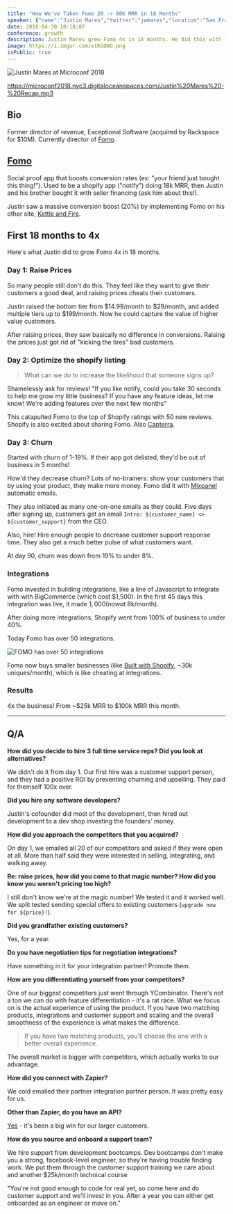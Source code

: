 ```yaml
---
title: "How We've Taken Fomo 20 -> 80K MRR in 18 Months"
speaker: {"name":"Justin Mares","twitter":"jwmares","location":"San Francisco","description":"Founder, @kettleandfire. Builder, @usefomo. Co-author, @tractionbook.","verified":true,"image":"https://pbs.twimg.com/profile_images/702974311611518976/6hfJSIFI.jpg","website":"http://justinmares.com","title": "Co-Owner, FOMO", "bioUrl": "https://www.microconf.com/growth/speakers/justin-mares/"}
date: 2018-04-30 10:18:07
conference: growth
description: Justin Mares grew Fomo 4x in 18 months. He did this with four simple changes that could apply to any product.
image: https://i.imgur.com/xtKGQNO.png
isPublic: true
---
```


![Justin Mares at Microconf 2018](https://i.imgur.com/Qf01UyI.jpg)

https://microconf2018.nyc3.digitaloceanspaces.com/Justin%20Mares%20-%20Recap.mp3

## Bio

Former director of revenue, Exceptional Software (acquired by Rackspace for $10M). Currently director of [Fomo](https://usefomo.com).

## [Fomo](https://usefomo.com)

Social proof app that boosts conversion rates (ex: "your friend just bought this thing!"). Used to be a shopify app ("notify") doing 18k MRR, then Justin and his brother bought it with seller financing (ask him about this!).

Justin saw a massive conversion boost (20%) by implementing Fomo on his other site, [Kettle and Fire](https://www.kettleandfire.com/).

## First 18 months to 4x

Here's what Justin did to grow Fomo 4x in 18 months.

### Day 1: Raise Prices

So many people still don't do this. They feel like they want to give their customers a good deal, and raising prices cheats their customers.

Justin raised the bottom tier from $14.99/month to $29/month, and added multiple tiers up to $199/month. Now he could capture the value of higher value customers.

After raising prices, they saw basically no difference in conversions. Raising the prices just got rid of "kicking the tires" bad customers.

### Day 2: Optimize the shopify listing

> What can we do to increase the likelihood that someone signs up?

Shamelessly ask for reviews! "If you like notify, could you take 30 seconds to help me grow my little business? If you have any feature ideas, let me know! We're adding features over the next few months"

This catapulted Fomo to the top of Shopify ratings with 50 new reviews. Shopify is also excited about sharing Fomo. Also [Capterra](https://www.capterra.com/).

### Day 3: Churn

Started with churn of 1-19%. If their app got delisted, they'd be out of business in 5 months!

How'd they decrease churn? Lots of no-brainers: show your customers that by using your product, they make more money. Fomo did it with [Mixpanel](https://mixpanel.com) automatic emails.

They also initiated as many one-on-one emails as they could. Five days after signing up, customers get an email `Intro: ${customer_name} <> ${customer_support}` from the CEO.

Also, hire! Hire enough people to decrease customer support response time. They also get a much better pulse of what customers want.

At day 90, churn was down from 19% to under 8%.

### Integrations

Fomo invested in building integrations, like a line of Javascript to integrate with with BigCommerce (which cost $1,500). In the first 45 days this integration was live, it made $1,000 (now at ~$8k/month).

After doing more integrations, Shopify went from 100% of business to under 40%.

Today Fomo has over 50 integrations.

![FOMO has over 50 integrations](https://i.imgur.com/CrhrxCk.png)

Fomo now buys smaller businesses (like [Built with Shopify](https://www.builtwithshopify.com/), ~30k uniques/month), which is like cheating at integrations.

### Results

4x the business! From ~$25k MRR to $100k MRR this month.

---

## Q/A

**How did you decide to hire 3 full time service reps? Did you look at alternatives?**

We didn't do it from day 1. Our first hire was a customer support person, and they had a positive ROI by preventing churning and upselling. They paid for themself 100x over.

**Did you hire any software developers?**

Justin's cofounder did most of the development, then hired out development to a dev shop investing the founders' money.

**How did you approach the competitors that you acquired?**

On day 1, we emailed all 20 of our competitors and asked if they were open at all. More than half said they were interested in selling, integrating, and walking away.

**Re: raise prices, how did you come to that magic number? How did you know you weren't pricing too high?**

I still don't know we're at the magic number! We tested it and it worked well. We split tested sending special offers to existing customers (`upgrade now for ${price}!`).

**Did you grandfather existing customers?**

Yes, for a year.

**Do you have negotiation tips for negotiation integrations?**

Have something in it for your integration partner! Promote them.

**How are you differentiating yourself from your competitors?**

One of our biggest competitors just went through YCombinator. There's not a ton we can do with feature differentiation - it's a rat race. What we focus on is the actual experience of using the product. If you have two matching products, integrations and customer support and scaling and the overall smoothness of the experience is what makes the difference.

> If you have two matching products, you'll choose the one with a better overall experience.

The overall market is bigger with competitors, which actually works to our advantage.

**How did you connect with Zapier?**

We cold emailed their partner integration partner person. It was pretty easy for us.

**Other than Zapier, do you have an API?**

[Yes](https://www.programmableweb.com/api/fomo) - it's been a big win for our larger customers.

**How do you source and onboard a support team?**

We hire support from development bootcamps. Dev bootcamps don't make you a strong, facebook-level engineer, so they're having trouble finding work. We put them through the customer support training we care about and another $25k/month technical course

"You're not good enough to code for real yet, so come here and do customer support and we'll invest in you. After a year you can either get onboarded as an engineer or move on."
